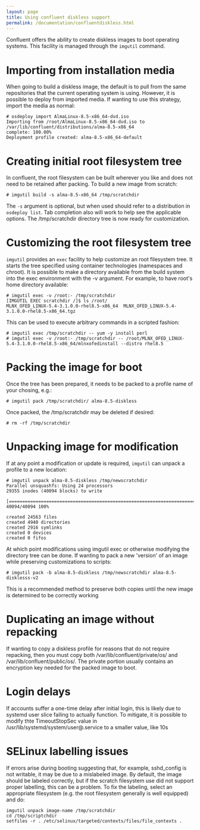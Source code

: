 ```yaml
---
layout: page
title: Using confluent diskless support
permalink: /documentation/confluentdiskless.html
---
```


Confluent offers the ability to create diskless images to boot operating systems. This facility is managed through the `imgutil` command.

# Importing from installation media

When going to build a diskless image, the default is to pull from the same repositories that the current operating system is using. However,
it is possible to deploy from imported media.  If wanting to use this strategy, import the media as normal:

    # osdeploy import AlmaLinux-8.5-x86_64-dvd.iso 
    Importing from /root/AlmaLinux-8.5-x86_64-dvd.iso to /var/lib/confluent/distributions/alma-8.5-x86_64
    complete: 100.00%    
    Deployment profile created: alma-8.5-x86_64-default

# Creating initial root filesystem tree

In confluent, the root filesystem can be built wherever you like and does not need to be retained after packing.  To build a new
image from scratch:

    # imgutil build -s alma-8.5-x86_64 /tmp/scratchdir

The `-s` argument is optional, but when used should refer to a distribution in `osdeploy list`.  Tab completion also will work to help
see the applicable options.  The /tmp/scratchdir directory tree is now ready for customization.

# Customizing the root filesystem tree

`imgutil` provides an `exec` facility to help customize an root filesystem tree.  It starts the tree specified using container technologies (namespaces and chroot).
It is possible to make a directory available from the build system into the exec environment with the -v argument.  For example, to have root's home directory available:

    # imgutil exec -v /root:- /tmp/scratchdir
    [IMGUTIL EXEC scratchdir /]$ ls /root/
    MLNX_OFED_LINUX-5.4-3.1.0.0-rhel8.5-x86_64  MLNX_OFED_LINUX-5.4-3.1.0.0-rhel8.5-x86_64.tgz

This can be used to execute arbitrary commands in a scripted fashion:

    # imgutil exec /tmp/scratchdir -- yum -y install perl
    # imgutil exec -v /root:- /tmp/scratchdir -- /root/MLNX_OFED_LINUX-5.4-3.1.0.0-rhel8.5-x86_64/mlnxofedinstall --distro rhel8.5

# Packing the image for boot

Once the tree has been prepared, it needs to be packed to a profile name of your chosing, e.g.:

    # imgutil pack /tmp/scratchdir/ alma-8.5-diskless

Once packed, the /tmp/scratchdir may be deleted if desired:

    # rm -rf /tmp/scratchdir

# Unpacking image for modification

If at any point a modification or update is required, `imgutil` can unpack a profile to a new location:

    # imgutil unpack alma-8.5-diskless /tmp/newscratchdir
    Parallel unsquashfs: Using 24 processors
    29355 inodes (40094 blocks) to write

    [=======================================================================/] 40094/40094 100%
    
    created 24563 files
    created 4940 directories
    created 2916 symlinks
    created 0 devices
    created 0 fifos

At which point modifications using imgutil exec or otherwise modifying the directory tree can be done.  If wanting to pack a new 'version' of an image while preserving customizations to scripts:

    # imgutil pack -b alma-8.5-diskless /tmp/newscratchdir alma-8.5-disklesss-v2

This is a recommended method to preserve both copies until the new image is determined to be correctly working

# Duplicating an image without repacking

If wanting to copy a diskless profile for reasons that do not require repacking, then you must copy both /var/lib/confluent/private/os/<profilename> and /var/lib/confluent/public/os/<profilename>.
The private portion usually contains an encryption key needed for the packed image to boot.

# Login delays

If accounts suffer a one-time delay after initial login, this is likely due to systemd user slice failing to actually function.
To mitigate, it is possible to modify thte TimeoutStopSec value in /usr/lib/systemd/system/user@.service to a smaller value, like 10s

# SELinux labelling issues

If errors arise during booting suggesting that, for example, sshd_config is not writable, it may be due to a mislabeled image. By default,
the image should be labeled correctly, but if the scratch filesystem use did not support proper labelling, this can be a problem.
To fix the labeling, select an appropriate filesystem (e.g. the root filesystem generally is well equipped) and do:

```
imgutil unpack image-name /tmp/scratchdir
cd /tmp/scriptchdir
setfiles -r . /etc/selinux/targeted/contexts/files/file_contexts .
```

